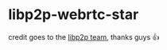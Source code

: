 # libp2p-webrtc-star

credit goes to the [libp2p team](https://github.com/libp2p/js-libp2p-webrtc-star), thanks guys :+1:

